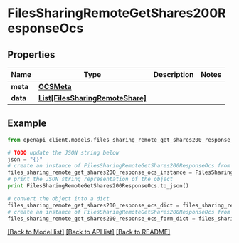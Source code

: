 # FilesSharingRemoteGetShares200ResponseOcs


## Properties
Name | Type | Description | Notes
------------ | ------------- | ------------- | -------------
**meta** | [**OCSMeta**](OCSMeta.md) |  | 
**data** | [**List[FilesSharingRemoteShare]**](FilesSharingRemoteShare.md) |  | 

## Example

```python
from openapi_client.models.files_sharing_remote_get_shares200_response_ocs import FilesSharingRemoteGetShares200ResponseOcs

# TODO update the JSON string below
json = "{}"
# create an instance of FilesSharingRemoteGetShares200ResponseOcs from a JSON string
files_sharing_remote_get_shares200_response_ocs_instance = FilesSharingRemoteGetShares200ResponseOcs.from_json(json)
# print the JSON string representation of the object
print FilesSharingRemoteGetShares200ResponseOcs.to_json()

# convert the object into a dict
files_sharing_remote_get_shares200_response_ocs_dict = files_sharing_remote_get_shares200_response_ocs_instance.to_dict()
# create an instance of FilesSharingRemoteGetShares200ResponseOcs from a dict
files_sharing_remote_get_shares200_response_ocs_form_dict = files_sharing_remote_get_shares200_response_ocs.from_dict(files_sharing_remote_get_shares200_response_ocs_dict)
```
[[Back to Model list]](../README.md#documentation-for-models) [[Back to API list]](../README.md#documentation-for-api-endpoints) [[Back to README]](../README.md)


